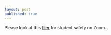 ```yaml
---
layout: post
published: true
---
```

Please look at this [flier](https://drive.google.com/file/d/1iUnUU-QHc_iC5u-veUdXPVVsW54oMSaD/view?usp=sharing) for student safety on Zoom.
